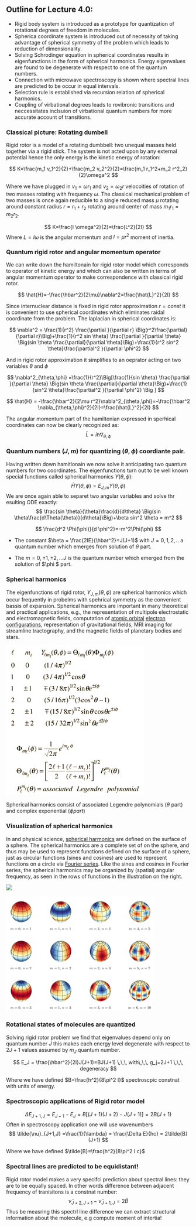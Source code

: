 ## Outline for Lecture 4.0:  

- Rigid body system is introduced as a prototype for quantization of rotational degrees of freedom in molecules.
- Spherica coordinate system is introduced out of necessity of taking advantage of spherical symmetry of the problem which leads to reduction of dimensionality.
- Solving Schrodinger equation in spherical coordinates results in eigenfunctions in the form of spherical harmonics. Energy eigenvalues are found to be degenerate with respect to one of the quantum numbers. 
- Connection with microwave spectroscopy is shown where spectral lines are predicted to be occur in equal intervals. 
- Selection rule is established via recursion relation of spherical harmonics.
- Coupling of virbational degrees leads to rovibronic transitions and neccessitates inclsuion of virbational quantum numbers for more accurate account of transitions. 





### Classical picture: Rotating dumbell

Rigid rotor is a model of a rotating dumbbell: two unequal masses held together via a rigid stick.  The system is not acted upon by any external potential hence the only energy is the kinetic energy of rotation: 

$$
K=\frac{m_1 v_1^2}{2}+\frac{m_2 v_2^2}{2}=\frac{m_1 r_1^2+m_2 r^2_2}{2}\omega^2
$$

Where we have plugged in $v_1=\omega r_1$ and $v_2=\omega_2 r$ velocoities of rotation of two masses rotating with frequency $\omega$. The classical mechanical problem of two masses is once again reducible to a single reduced mass $\mu$ rotating around constant radius $r=r_1+r_2$ rotating around center of mass $m_1 r_1=m_2 r_2$.



$$
K=\frac{I \omega^2}{2}=\frac{L^2}{2I}
$$
Where $L=I \omega$ is the angular momentum and $I=\mu r^2$ moment of inertia. 



### Quantum rigid rotor and angular momentum operator 

We can write down the hamiltonain for rigid rotor model which corresponds to operator of kinetic energy and which can also be written in terms of angular momentum operator to make correspondence with classical rigid rotor. 

$$
\hat{H}=-\frac{\hbar^2}{2\mu}\nabla^2=\frac{\hat{L}^2}{2I}
$$

Since internuclear distance is fixed in rigid rotor approximation $r=const$ it is convenient to use spherical coordinates which eliminates raidal coordinate from the problem. The laplacian in spherical coordinates is:

$$
\nabla^2 = \frac{1}{r^2} \frac{\partial }{\partial r} \Big(r^2\frac{\partial}{\partial r}\Big)+\frac{1}{r^2 sin \theta} \frac{\partial }{\partial \theta} \Big(sin \theta \frac{\partial}{\partial \theta}\Big)+\frac{1}{r^2 sin^2 \theta}\frac{\partial^2 }{\partial \phi^2}
$$

And in rigid rotor approximation it simplifies to an oeprator acting on two variables $\theta$ and $\phi$

$$
\nabla^2_{\theta,\phi} =\frac{1}{r^2}\Big[\frac{1}{sin \theta} \frac{\partial }{\partial \theta} \Big(sin \theta \frac{\partial}{\partial \theta}\Big)+\frac{1}{sin^2 \theta}\frac{\partial^2 }{\partial \phi^2} \Big ]
$$

$$
\hat{H} = -\frac{\hbar^2}{2\mu r^2}\nabla^2_{\theta,\phi}=-\frac{\hbar^2 \nabla_{\theta,\phi}^2}{2I}=\frac{\hat{L}^2}{2I}
$$

The angular momentum part of the hamiltonian expressed in sperhical coordinates can now be clearly recognized as: 
$$
\hat{L}=i\hbar \nabla_{\theta,\phi}
$$



### Quantum numbers $(J,m)$ for quantizing $(\theta,\phi)$ coordiante pair. 

Having written down hamitlonain we now solve it anticipating two quantum numbers for two coordinates. The eigenfunctions turn out to be well known special functions called spherical harmonics $Y(\theta,\phi)$:
$$
\hat{H}Y(\theta, \phi)=E_{J,m}Y(\theta,\phi)
$$
We are once again able to separet two angular variables and solve thr esulting ODE exactly:
$$
\frac{sin \theta}{\theta}\frac{d}{d\theta} \Big(sin \theta\frac{d\Theta(\theta)}{d\theta}\Big)+\beta sin^2 \theta = m^2
$$

$$
\frac{d^2 \Phi(\phi)}{d \phi^2}=-m^2\Phi(\phi)
$$

- The constant $\beta = \frac{2IE}{\hbar^2}=J(J+1)$ with $J=0,1,2,..$ a quantum number which emerges from solution of $\theta$ part.

-  The $m=0,\pm1,\pm2,...J$ is the quantum number which emerged from  the solution of $\phi $ part. 

### Spherical harmonics

The eigenfunctions of rigid rotor, $Y_{J,m}(\theta,\phi)$ are spherical harmonics which occur frequently in probelms with spehrical symmetry as the convenient bassis of expansion. Spherical harmonics are important in many theoretical and practical applications, e.g., the representation of multipole electrostatic and electromagnetic fields, computation of [atomic orbital](https://en.wikipedia.org/wiki/Atomic_orbital) [electron configurations](https://en.wikipedia.org/wiki/Electron_configuration), representation of gravitational fields,  MRI imaging for streamline tractography, and the magnetic fields of planetary bodies and stars.

![](./images/sphhar.gif)

Spherical harmonics consist of associated Legendre polynomials ($\theta$ part) and complex exponential ($\phi part$)



### Visualization of spherical harmonics

In and physical science, [spherical harmonics](https://en.wikipedia.org/wiki/Spherical_harmonics) are  defined on the surface of a sphere. The spherical harmonics are a complete set of  on the sphere, and thus may be used to represent functions defined on the surface of a sphere, just as circular functions (sines and cosines) are used to represent functions on a circle via [Fourier series](https://en.wikipedia.org/wiki/Fourier_series). Like the sines and cosines in Fourier series, the spherical harmonics may be organized by (spatial) angular frequency, as seen in the rows of functions in the illustration on the right. 

![](https://upload.wikimedia.org/wikipedia/commons/1/12/Rotating_spherical_harmonics.gif)

<img src="./images/sphhar2.png" style="zoom:50%;" />







### Rotational states of molecules are quantized

Solving rigid rotor problem we find that eigenvalues depend only on quantum number $J$ this makes each energy level degenerate with respect to $2J+1$ values assumed by $m_J$ quantum number. 


$$
E_J = \frac{\hbar^2}{2I}J(J+1)=BJ(J+1) \,\,\, with\,\,\, g_j=2J+1 \,\,\, degeneracy
$$


Where we have defined $B=\frac{h^2}{8\pi^2 I}$ spectroscpic constnat with units of energy. 





### Spectroscopic applications of Rigid rotor model


$$
\Delta E_{J+1,J} = E_{J+1}-E_{J} = B[(J+1)(J+2)-J(J+1)]=2B(J+1)
$$
Often in spectroscopy application one will use wavenumbers
$$
\tilde{\nu}_{J+1,J} =\frac{1}{\lambda} = \frac{\Delta E}{hc} = 2\tilde{B}(J+1)
$$


Where we have defined $\tilde{B}=\frac{h^2}{8\pi^2 I c}$



### Spectral lines are predicted to be equidistant!

Rigid rotor model makes a very specifci prediction about spectral lines: they are to be equally spaced. In other words difference between adjacent frequency of tranisitons is a constnat number:
$$
\tilde{\nu}_{J+2,J+1}-\tilde{\nu}_{J+1,J}=2\tilde{B}
$$
Thus be measring this spectrl line difference we can extract structural information about the molecule, e.g compute moment of intertia!




